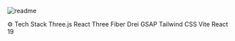 
![readme](https://github.com/user-attachments/assets/744a3c91-225c-4c67-bb45-eceffcbcdd4e)

⚙️ Tech Stack
Three.js
React Three Fiber
Drei
GSAP
Tailwind CSS
Vite
React 19
